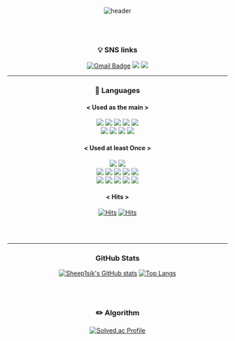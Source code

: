 <div align="center">
 
![header](https://capsule-render.vercel.app/api?type=cylinder&color=0:ffffff,100:ffffff&height=150&section=header&text=Welcome&fontColor=000000&fontSize=60&animation=twinkling&fontAlignY=45&desc=Sheep1sik%20GitHub%20&descAlignY=70)

<br>
<br>

### 💡 SNS links 
[![Gmail Badge](https://img.shields.io/badge/Gmail-D14836?style=flat-square&logo=Gmail&logoColor=white)](mailto:sheep1sik@gmail.com)
<a href="https://www.instagram.com/Sheep1sik/"><img src="https://img.shields.io/badge/Instagram-E4405F?style=flat-square&logo=Instagram&logoColor=white"/></a>
<a href="https://sheep1sik.tistory.com/"><img src="https://img.shields.io/badge/GGoD_Blog-000000?style=flat-square&logo=apple&logoColor=white"/></a>

---

### 📝 Languages 

#### < Used as the main ><br>
<img src="https://img.shields.io/badge/swift-F05138?style=flat-square&logo=swift&logoColor=white"/>
<img src="https://img.shields.io/badge/xcode-147EFB?style=flat-square&logo=xcode&logoColor=white"/>
<img src="https://img.shields.io/badge/Kotlin-7F52FF?style=flat-square&logo=Kotlin&logoColor=white"/>
<img src="https://img.shields.io/badge/Android-3DDC84?style=flat-square&logo=Android&logoColor=white"/>
<img src="https://img.shields.io/badge/AndroidStudio-3DDC84?style=flat-square&logo=AndroidStudio&logoColor=white"/><br>
<img src="https://img.shields.io/badge/C-808080?style=flat-square&logo=C&logoColor=white"/>
<img src="https://img.shields.io/badge/C++-00599C?style=flat-square&logo=cplusplus&logoColor=white"/>
<img src="https://img.shields.io/badge/C%23-99CC00?style=flat-square&logo=Csharp&logoColor=white"/>
<img src="https://img.shields.io/badge/VSCode-007ACC?style=flat-square&logo=visualstudiocode&logoColor=white"/>

#### < Used at least Once ><br>
<img src="https://img.shields.io/badge/swift-F05138?style=flat-square&logo=swift&logoColor=white"/>
<img src="https://img.shields.io/badge/kotlin-7F52FF?style=flat-square&logo=kotlin&logoColor=white"/><br>
<img src="https://img.shields.io/badge/python-3776AB?style=flat-square&logo=python&logoColor=white"/>
<img src="https://img.shields.io/badge/django-092E20?style=flat-square&logo=python&logoColor=white"/>
<img src="https://img.shields.io/badge/C-808080?style=flat-square&logo=C&logoColor=white"/>
<img src="https://img.shields.io/badge/C++-00599C?style=flat-square&logo=cplusplus&logoColor=white"/>
<img src="https://img.shields.io/badge/C%23-99CC00?style=flat-square&logo=Csharp&logoColor=white"/><br>
<img src="https://img.shields.io/badge/Java-000000?style=flat-square&logo=Java&logoColor=white"/>
<img src="https://img.shields.io/badge/javascript-F7DF1E?style=flat-square&logo=javascript&logoColor=white"/>
<img src="https://img.shields.io/badge/jss-F7DF1E?style=flat-square&logo=jss&logoColor=white"/>
<img src="https://img.shields.io/badge/linux-FCC624?style=flat-square&logo=linux&logoColor=white"/>
<img src="https://img.shields.io/badge/mysql-4479A1?style=flat-square&logo=mysql&logoColor=white"/>

#### < Hits ><br>
[![Hits](https://hits.seeyoufarm.com/api/count/incr/badge.svg?url=https%3A%2F%2Fgithub.com%2FSheep1sik&count_bg=%2379C83D&title_bg=%23555555&icon=github.svg&icon_color=%23E7E7E7&title=Git&edge_flat=false)](https://hits.seeyoufarm.com)
[![Hits](https://hits.seeyoufarm.com/api/count/incr/badge.svg?url=https%3A%2F%2Fsheep1sik.tistory.com&count_bg=%23C88E3D&title_bg=%23555555&icon=bloglovin.svg&icon_color=%23E7E7E7&title=log&edge_flat=false)](https://hits.seeyoufarm.com)

<br>
<br>


---

### GitHub Stats

[![Sheep1sik's GitHub stats](https://github-readme-stats.vercel.app/api?username=Sheep1sik&count_private=true&show_icons=true&title_color=000000&icon_color=7F7F7F&layout=compact&theme=white)](https://github.com/Sheep1sik/github-readme-stats)
[![Top Langs](https://github-readme-stats.vercel.app/api/top-langs/?username=Sheep1sik&langs_count=8&count_private=true&title_color=000000)](https://github.com/Sheep1sik/github-readme-stats)

<br>
<br>

### ✏️ Algorithm
[![Solved.ac Profile](http://mazassumnida.wtf/api/v2/generate_badge?boj=bohg6799)](https://solved.ac/bohg6799/)

